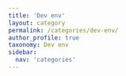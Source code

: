 ```yaml
---
title: 'Dev env'
layout: category
permalink: /categories/dev-env/
author_profile: true
taxonomy: Dev env
sidebar:
  nav: 'categories'
---
```

